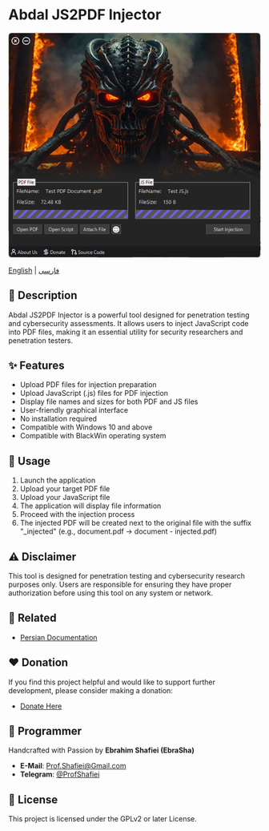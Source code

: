 # Abdal JS2PDF Injector

<div align="center">
  <img src="demo.jpg" alt="Abdal JS2PDF Injector Demo" width="600">
</div>


[English](README.md) | [فارسی](README_FA.md)

## 📝 Description
Abdal JS2PDF Injector is a powerful tool designed for penetration testing and cybersecurity assessments. It allows users to inject JavaScript code into PDF files, making it an essential utility for security researchers and penetration testers.

## ✨ Features
- Upload PDF files for injection preparation
- Upload JavaScript (.js) files for PDF injection
- Display file names and sizes for both PDF and JS files
- User-friendly graphical interface
- No installation required
- Compatible with Windows 10 and above
- Compatible with BlackWin operating system

## 🚀 Usage
1. Launch the application
2. Upload your target PDF file
3. Upload your JavaScript file
4. The application will display file information
5. Proceed with the injection process
6. The injected PDF will be created next to the original file with the suffix "_injected" (e.g., document.pdf → document - injected.pdf)

## ⚠️ Disclaimer
This tool is designed for penetration testing and cybersecurity research purposes only. Users are responsible for ensuring they have proper authorization before using this tool on any system or network.

## 🔗 Related
- [Persian Documentation](README_FA.md)

## ❤️ Donation
If you find this project helpful and would like to support further development, please consider making a donation:
- [Donate Here](https://ebrasha.com/abdal-donation)

## 🤵 Programmer
Handcrafted with Passion by **Ebrahim Shafiei (EbraSha)**
- **E-Mail**: Prof.Shafiei@Gmail.com
- **Telegram**: [@ProfShafiei](https://t.me/ProfShafiei)

## 📜 License
This project is licensed under the GPLv2 or later License.
